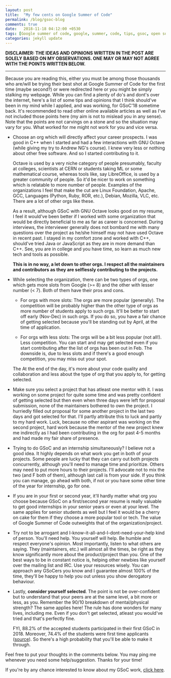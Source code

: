 ```yaml
---
layout: post
title:  "My few cents on Google Summer of Code"
permalink: /blog/gsoc-blog
comments: true
date:   2018-11-18 04:12:00 +0530
tags: [Google summer of code, google, summer, code, tips, gsoc, open source, foss, free software, blog]
categories: jekyll update
---
```



**DISCLAIMER: THE IDEAS AND OPINIONS WRITTEN IN THE POST ARE SOLELY BASED ON MY OBSERVATIONS. ONE MAY OR MAY NOT AGREE WITH THE POINTS WRITTEN BELOW.**

----

Because you are reading this, either you must be among those thousands who are/will be trying their best shot at Google Summer of Code for the first time (maybe second?) or were redirected here or you might be simply stalking my webpage. While you can find a plenty of do's and dont's over the internet, here's a list of some tips and opinions that I think should've been in my mind while I applied, and was working, for GSoC'18 sometime back. It's recommended to read other online available articles as well as I've not included those points here (my aim is not to mislead you in any sense). Note that the points are not carvings on a stone and so the situation may vary for you. What worked for me might not work for you and vice versa.

*   Choose an org which will directly affect your career prospects. I was good in C++ when I started and had a few interactions with GNU Octave (while giving my try to Andrew NG's course). I knew very less or nothing about other free software. And so I started contributing to it. 
    
    Octave is used by a very niche category of people presumably, faculty at colleges, scientists at CERN or students taking ML or some mathematical course, whereas tools like, say LibreOffice, is used by a greater community of people. So it'd be nicer to work on something which is relatable to more number of people. Examples of the organizations I feel that make the cut are Linux Foundation, Apache, GCC, Languages (Python, Ruby, ROR, etc.), Debian, Mozilla, VLC, etc. There are a lot of other orgs like these.

    As a result, although GSoC with GNU Octave looks good on my resume, I feel it would've been better if I worked with some organization that would be directly beneficial to me as far as career is concerned. During interviews, the interviewer generally does not bombard me with many questions over the project as he/she himself may not have used Octave in recent past. I stayed in my comfort zone and worked with C++, should've tried Java or JavaScript as they are in more demand than C++. See, you are in college and you have time, so learn as much new tech and tools as possible.

    **This is in no way, a let down to other orgs. I respect all the maintainers and contributors as they are selflessly contributing to the projects.**

*   While selecting the organization, there can be two types of orgs, one which gets more slots from Google (>= 8) and the other with lesser number (< 7). Both of them have their pros and cons. 

    *   For orgs with more slots: The orgs are more popular (generally). The competition will be probably higher than the other type of orgs as more number of students apply to such orgs. It'll be better to start off early (Nov-Dec) in such orgs. If you do so, you have a fair chance of getting selected because you'll be standing out by April, at the time of application.

    *   For orgs with less slots: The orgs will be a bit less popular (not all!). Less competition. You can start and may get selected even if you start contributing after the list of orgs has been out in Feb. The downside is, due to less slots and if there's a good enough competition, you may miss out your spot.

    The At the end of the day, it's more about your code quality and collaboration and less about the type of org that you apply to, for getting selected.

*   Make sure you select a project that has atleast one mentor with it. I was working on some project for quite some time and was pretty confident of getting selected but then even when three days were left for proposal submission, none of the maintainers bothered to own the project. I hurriedly filled out proposal for some another project in the last two days and got selected for that. I'll partly attribute this to luck and partly to my hard work. Luck, because no other aspirant was working on the second project, hard work because the mentor of the new project knew me indirectly as I had been contributing in the org for past 4-5 months and had made my fair share of presence.

*   Trying to do GSoC and an internship simultaneously? I believe not a good idea. It highly depends on what work you get in both of your projects. Some people are lucky that they can carry out both projects concurrently, although you'll need to manage time and prioritize. Others may need to put more hours to their projects. I'll advocate not to mix the two (and F both of them), although last call is from your side. If you think you can manage, go ahead with both, if not or you have some other time of the year for internship, go for one.

*   If you are in your first or second year, it'll hardly matter what org you choose because GSoC on a first/second year resume is really valuable to get good internships in your senior years or even at your level. The same applies for senior students as well but I feel it would be a cherry on cake for them if they choose a more popular tool or tech. The value of Google Summer of Code outweights that of the organization/project.

*   Try not to be arrogant and I-know-it-all-and-I-dont-need-your-help kind of person. You'll need help. You yourself will help. Be humble and respect everyone's opinion. Most importantly, listen to what others are saying. They (maintainers, etc.) will almost all the times, be right as they know significantly more about the product/project than you. One of the best ways to be in constant notice is, helping other newbies like yourself over the mailing list and IRC. Use your resources wisely. You can approach any GSoCers you know and I guarantee almost 100% of the time, they'll be happy to help you out unless you show derogatory behaviour.

*   Lastly, **consider yourself selected**. The point is not be over-confident but to understand that your peers are at the same level, a bit more or less, as you. Remember the 90/10 breakdown of mental/physical strength? The same applies here! The rule has done wonders for many lives, including me. Even if you don't get selected, atleast you would've tried and that's perfectly fine.
    
    FYI, 88.2% of the accepted students participated in their first GSoC in 2018. Moreover, 74.4% of the students were first time applicants ([source](https://opensource.googleblog.com/2018/05/google-summer-of-code-2018-statistics.html)). So there's a high probability that you'll be able to make it through.

Feel free to put your thoughts in the comments below. You may ping me whenever you need some help/suggestion. Thanks for your time!

If you're by any chance interested to know about my GSoC work, [click here](http://me-ydv-5.github.io/gsoc2018).
